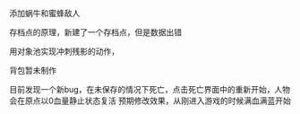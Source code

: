 添加蜗牛和蜜蜂敌人

存档点的原理，新建了一个存档点，但是数据出错

用对象池实现冲刺残影的动作，

背包暂未制作

目前发现一个新bug，在未保存的情况下死亡，点击死亡界面中的重新开始，人物会在原点以0血量静止状态复活
预期修改效果，从刚进入游戏的时候满血满蓝开始